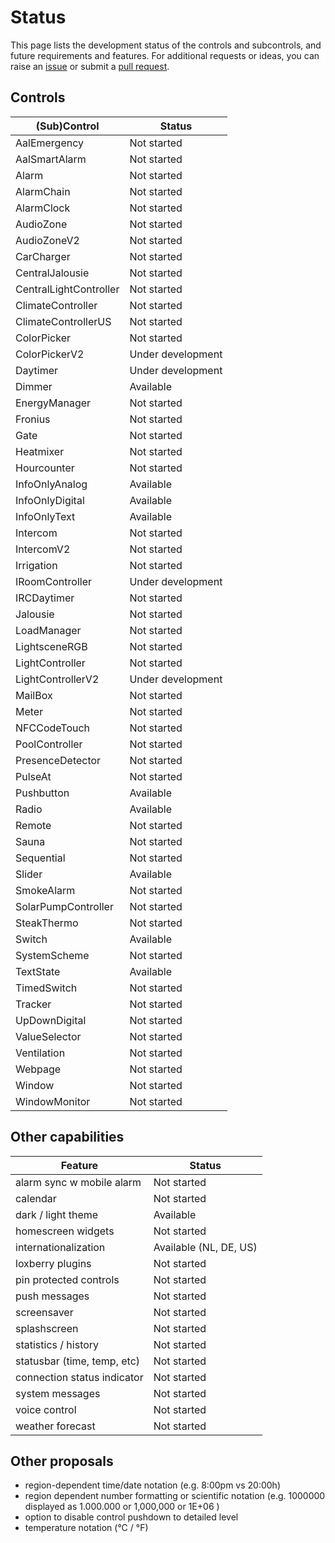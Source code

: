 # Status

This page lists the development status of the controls and subcontrols, and future requirements and features.
For additional requests or ideas, you can raise an [issue](https://github.com/nufke/loxberrypwa/issues) or submit a [pull request](https://github.com/nufke/loxberrypwa/pulls).

## Controls

| (Sub)Control             | Status            |
|--------------------------|-------------------|
| AalEmergency             | Not started       |
| AalSmartAlarm            | Not started       |
| Alarm                    | Not started       |
| AlarmChain               | Not started       |
| AlarmClock               | Not started       |
| AudioZone                | Not started       |
| AudioZoneV2              | Not started       |
| CarCharger               | Not started       |
| CentralJalousie          | Not started       |
| CentralLightController   | Not started       |
| ClimateController        | Not started       |
| ClimateControllerUS      | Not started       |
| ColorPicker              | Not started       |
| ColorPickerV2            | Under development |
| Daytimer                 | Under development |
| Dimmer                   | Available         |
| EnergyManager            | Not started       |
| Fronius                  | Not started       |
| Gate                     | Not started       |
| Heatmixer                | Not started       |
| Hourcounter              | Not started       |
| InfoOnlyAnalog           | Available         |
| InfoOnlyDigital          | Available         |
| InfoOnlyText             | Available         |
| Intercom                 | Not started       |
| IntercomV2               | Not started       |
| Irrigation               | Not started       |
| IRoomController          | Under development |
| IRCDaytimer              | Not started       |
| Jalousie                 | Not started       |
| LoadManager              | Not started       |
| LightsceneRGB            | Not started       |
| LightController          | Not started       |
| LightControllerV2        | Under development |
| MailBox                  | Not started       |
| Meter                    | Not started       |
| NFCCodeTouch             | Not started       |
| PoolController           | Not started       |
| PresenceDetector         | Not started       |
| PulseAt                  | Not started       |
| Pushbutton               | Available         |
| Radio                    | Available         |
| Remote                   | Not started       |
| Sauna                    | Not started       |
| Sequential               | Not started       |
| Slider                   | Available         |
| SmokeAlarm               | Not started       |
| SolarPumpController      | Not started       |
| SteakThermo              | Not started       |
| Switch                   | Available         |
| SystemScheme             | Not started       |
| TextState                | Available         |
| TimedSwitch              | Not started       |
| Tracker                  | Not started       |
| UpDownDigital            | Not started       |
| ValueSelector            | Not started       |
| Ventilation              | Not started       |
| Webpage                  | Not started       |
| Window                   | Not started       |
| WindowMonitor            | Not started       |

## Other capabilities

| Feature                     | Status                 |
|-----------------------------|------------------------|
| alarm sync w mobile alarm   | Not started            |
| calendar                    | Not started            |
| dark / light theme          | Available              |
| homescreen widgets          | Not started            |
| internationalization        | Available (NL, DE, US) |
| loxberry plugins            | Not started            |
| pin protected controls      | Not started            |
| push messages               | Not started            |
| screensaver                 | Not started            |
| splashscreen                | Not started            |
| statistics / history        | Not started            |
| statusbar (time, temp, etc) | Not started            |
| connection status indicator | Not started            |
| system messages             | Not started            |
| voice control               | Not started            |
| weather forecast            | Not started            |

## Other proposals

* region-dependent time/date notation (e.g. 8:00pm vs 20:00h)
* region dependent number formatting or scientific notation (e.g. 1000000 displayed as 1.000.000 or 1,000,000 or 1E+06 )
* option to disable control pushdown to detailed level
* temperature notation (°C / °F)
